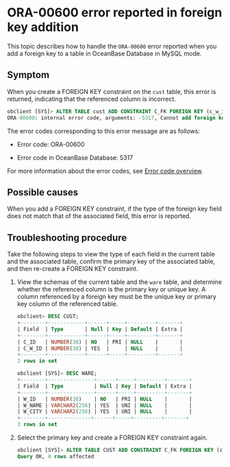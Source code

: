 # ORA-00600 error reported in foreign key addition

This topic describes how to handle the `ORA-00600` error reported when you add a foreign key to a table in OceanBase Database in MySQL mode. 

## Symptom

When you create a FOREIGN KEY constraint on the `cust` table, this error is returned, indicating that the referenced column is incorrect. 

```sql
obclient [SYS]> ALTER TABLE cust ADD CONSTRAINT C_FK FOREIGN KEY (c_w_id) REFERENCES ware(w_name);
ORA-00600: internal error code, arguments: -5317, Cannot add foreign key constraint
```

The error codes corresponding to this error message are as follows:

* Error code: ORA-00600

* Error code in OceanBase Database: 5317

For more information about the error codes, see [Error code overview](../../../700.reference/500.system-reference/700.error-code-of-oracle-mode/100.use-error-information-of-oracle-mode.md). 

## Possible causes

When you add a FOREIGN KEY constraint, if the type of the foreign key field does not match that of the associated field, this error is reported. 

## Troubleshooting procedure

Take the following steps to view the type of each field in the current table and the associated table, confirm the primary key of the associated table, and then re-create a FOREIGN KEY constraint. 

1. View the schemas of the current table and the `ware` table, and determine whether the referenced column is the primary key or unique key. A column referenced by a foreign key must be the unique key or primary key column of the referenced table. 

   ```sql
   obclient> DESC CUST;
   +--------+------------+------+-----+---------+-------+
   | Field  | Type       | Null | Key | Default | Extra |
   +--------+------------+------+-----+---------+-------+
   | C_ID   | NUMBER(38) | NO   | PRI | NULL    |       |
   | C_W_ID | NUMBER(38) | YES  |     | NULL    |       |
   +--------+------------+------+-----+---------+-------+
   2 rows in set

   obclient [SYS]> DESC WARE;
   +--------+---------------+------+-----+---------+-------+
   | Field  | Type          | Null | Key | Default | Extra |
   +--------+---------------+------+-----+---------+-------+
   | W_ID   | NUMBER(38)    | NO   | PRI | NULL    |       |
   | W_NAME | VARCHAR2(256) | YES  | UNI | NULL    |       |
   | W_CITY | VARCHAR2(256) | YES  | UNI | NULL    |       |
   +--------+--------------+------+-----+---------+-------+
   3 rows in set
   ```

2. Select the primary key and create a FOREIGN KEY constraint again. 

   ```sql
   obclient [SYS]> ALTER TABLE CUST ADD CONSTRAINT C_FK FOREIGN KEY (c_w_id) REFERENCES WARE(w_id);
   Query OK, 0 rows affected
   ```
